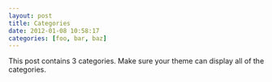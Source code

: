 ```yaml
---
layout: post
title: Categories
date: 2012-01-08 10:58:17
categories: [foo, bar, baz]
---
```


This post contains 3 categories. Make sure your theme can display all of the categories.